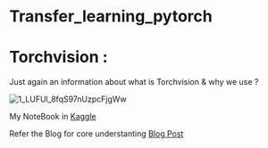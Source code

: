 <DOCTYPE html>

  <h1><b>Transfer_learning_pytorch</b></h1>


  <h1>Torchvision :</h1>
<body>
  <p>Just again an information about what is Torchvision & why we use ?</p>



  
![1_LUFUl_8fqS97nUzpcFjgWw](https://user-images.githubusercontent.com/67773609/148564453-76942262-418d-4473-ab69-e498615f57d5.png)

  
 
<p>My NoteBook in <a href="https://www.kaggle.com/balasubramaniamv/transfer-learning-tutorial">Kaggle</a>


<p> Refer the Blog for core understanting <a href="https://www.kdnuggets.com/2023/06/practical-guide-transfer-learning-pytorch.html">Blog Post</a></p>
  
  

